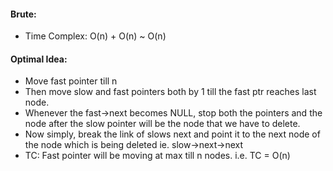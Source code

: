 #### Brute: 
- Time Complex: O(n) + O(n) ~ O(n)
#### Optimal Idea:
- Move fast pointer till n
- Then move slow and fast pointers both by 1 till the fast ptr reaches last node.
- Whenever the fast->next becomes NULL, stop both the pointers and the node after the slow pointer will be the node that we have to delete.
- Now simply, break the link of slows next and point it to the next node of the node which is being deleted ie. slow->next->next
- TC: Fast pointer will be moving at max till n nodes. i.e. TC = O(n)